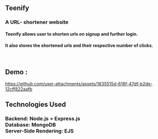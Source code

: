 <h2>Teenify</h2>
<h3>A URL- shortener website</h3>
<h4>Teenify allows user to shorten urls on signup and further login.</h4> 
<h4>It also stores the shortened urls and their respective number of clicks.</h4>
<br>
<h2>Demo :</h2>

https://github.com/user-attachments/assets/1835515d-618f-47df-b2de-12cff822aafb
<br>
<h2>Technologies Used</h2>
<h3>Backend: Node.js + Express.js <br>
Database: MongoDB <br>
Server-Side Rendering: EJS</h3>
